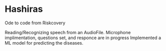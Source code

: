 # Hashiras
Ode to code from Riskcovery

Reading/Recognizing speech from an AudioFile. 
Microphone implimentation, questions set, and responce are in progress 
Implemented a ML model for predicting the diseases.
